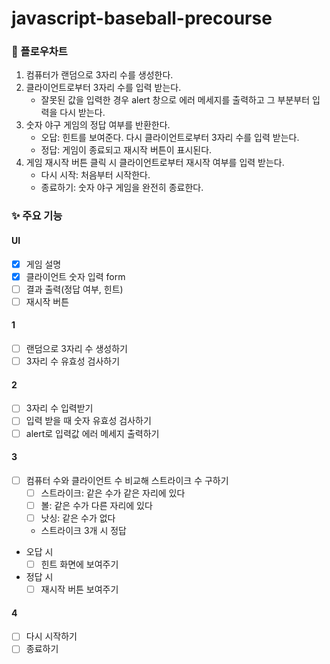 # javascript-baseball-precourse

### 🎏 플로우차트

1. 컴퓨터가 랜덤으로 3자리 수를 생성한다.
2. 클라이언트로부터 3자리 수를 입력 받는다.
   - 잘못된 값을 입력한 경우 alert 창으로 에러 메세지를 출력하고 그 부분부터 입력을 다시 받는다.
3. 숫자 야구 게임의 정답 여부를 반환한다.
   - 오답: 힌트를 보여준다. 다시 클라이언트로부터 3자리 수를 입력 받는다.
   - 정답: 게임이 종료되고 재시작 버튼이 표시된다.
4. 게임 재시작 버튼 클릭 시 클라이언트로부터 재시작 여부를 입력 받는다.
   - 다시 시작: 처음부터 시작한다.
   - 종료하기: 숫자 야구 게임을 완전히 종료한다.

### ✨ 주요 기능

#### UI

- [x] 게임 설명
- [x] 클라이언트 숫자 입력 form
- [ ] 결과 출력(정답 여부, 힌트)
- [ ] 재시작 버튼

#### 1

- [ ] 랜덤으로 3자리 수 생성하기
- [ ] 3자리 수 유효성 검사하기

#### 2

- [ ] 3자리 수 입력받기
- [ ] 입력 받을 때 숫자 유효성 검사하기
- [ ] alert로 입력값 에러 메세지 출력하기

#### 3

- [ ] 컴퓨터 수와 클라이언트 수 비교해 스트라이크 수 구하기
  - [ ] 스트라이크: 같은 수가 같은 자리에 있다
  - [ ] 볼: 같은 수가 다른 자리에 있다
  - [ ] 낫싱: 같은 수가 없다
  - 스트라이크 3개 시 정답
- 오답 시
  - [ ] 힌트 화면에 보여주기
- 정답 시
  - [ ] 재시작 버튼 보여주기

#### 4

- [ ] 다시 시작하기
- [ ] 종료하기
